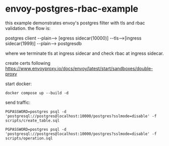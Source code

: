 # envoy-postgres-rbac-example

this example demonstrates envoy's postgres filter with tls and rbac validation. the flow is:

postgres client --plain--> [egress sidecar(10000)] --tls-->[ingress sidecar(1999)] --plain--> postgresdb

where we terminate tls at ingress sidecar and check rbac at ingress sidecar.

create certs following https://www.envoyproxy.io/docs/envoy/latest/start/sandboxes/double-proxy

start docker:
```
docker compose up --build -d
```

send traffic:
```
PGPASSWORD=postgres psql -d 'postgresql://postgres@localhost:10000/postgres?sslmode=disable' -f scripts/create_table.sql 

PGPASSWORD=postgres psql -d 'postgresql://postgres@localhost:10000/postgres?sslmode=disable' -f scripts/operation.sql 
```
